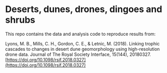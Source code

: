 # Deserts, dunes, drones, dingoes and shrubs  
This repo contains the data and analysis code to reproduce results from:  
  
Lyons, M. B., Mills, C. H., Gordon, C. E., & Letnic, M. (2018). Linking trophic cascades to changes in desert dune geomorphology using high-resolution drone data. Journal of The Royal Society Interface, 15(144), 20180327.  
[https://doi.org/10.1098/rsif.2018.0327](https://doi.org/10.1098/rsif.2018.0327)
